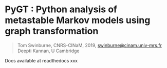 # PyGT : Python analysis of metastable Markov models using graph transformation

>Tom Swinburne, CNRS-CINaM, 2019, swinburne@cinam.univ-mrs.fr
>Deepti Kannan, U Cambridge

Docs available at readthedocs xxx
